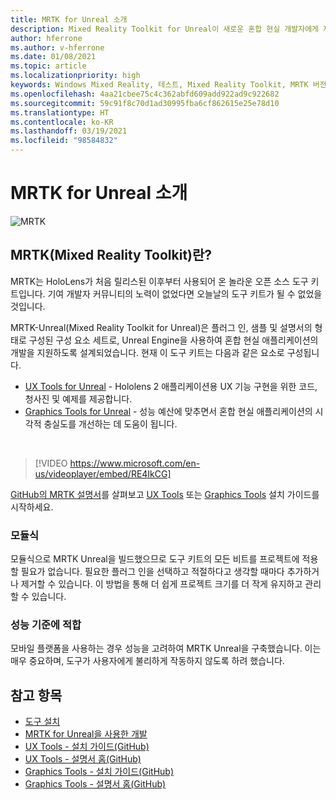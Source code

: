 ```yaml
---
title: MRTK for Unreal 소개
description: Mixed Reality Toolkit for Unreal이 새로운 혼합 현실 개발자에게 제공하는 모든 기능을 시작하세요.
author: hferrone
ms.author: v-hferrone
ms.date: 01/08/2021
ms.topic: article
ms.localizationpriority: high
keywords: Windows Mixed Reality, 테스트, Mixed Reality Toolkit, MRTK 버전 2, MRTK, 도구, SDK, HoloLens, HoloLens 2, 혼합 현실 헤드셋, windows mixed reality 헤드셋, 가상 현실 헤드셋, 플랫폼 간
ms.openlocfilehash: 4aa21cbee75c4c362abfd609add922ad9c922682
ms.sourcegitcommit: 59c91f8c70d1ad30995fba6cf862615e25e78d10
ms.translationtype: HT
ms.contentlocale: ko-KR
ms.lasthandoff: 03/19/2021
ms.locfileid: "98584832"
---
```

# <a name="introducing-mrtk-for-unreal"></a>MRTK for Unreal 소개

![MRTK](../../design/images/MRTK_UX_Hero.png)

## <a name="what-is-mixed-reality-toolkit-mrtk"></a>MRTK(Mixed Reality Toolkit)란?

MRTK는 HoloLens가 처음 릴리스된 이후부터 사용되어 온 놀라운 오픈 소스 도구 키트입니다. 기여 개발자 커뮤니티의 노력이 없었다면 오늘날의 도구 키트가 될 수 없었을 것입니다. 

MRTK-Unreal(Mixed Reality Toolkit for Unreal)은 플러그 인, 샘플 및 설명서의 형태로 구성된 구성 요소 세트로, Unreal Engine을 사용하여 혼합 현실 애플리케이션의 개발을 지원하도록 설계되었습니다. 현재 이 도구 키트는 다음과 같은 요소로 구성됩니다.
* [UX Tools for Unreal](https://github.com/microsoft/MixedReality-UXTools-Unreal) - Hololens 2 애플리케이션용 UX 기능 구현을 위한 코드, 청사진 및 예제를 제공합니다.
* [Graphics Tools for Unreal](https://github.com/microsoft/MixedReality-GraphicsTools-Unreal) - 성능 예산에 맞추면서 혼합 현실 애플리케이션의 시각적 충실도를 개선하는 데 도움이 됩니다.

<br>

> [!VIDEO https://www.microsoft.com/en-us/videoplayer/embed/RE4IkCG]

[GitHub의 MRTK 설명서](https://microsoft.github.io/MixedReality-UXTools-Unreal/README.html)를 살펴보고 [UX Tools](https://microsoft.github.io/MixedReality-UXTools-Unreal/Docs/Installation.html) 또는 [Graphics Tools](https://github.com/microsoft/MixedReality-GraphicsTools-Unreal/blob/main/Docs/Installation.md) 설치 가이드를 시작하세요.

### <a name="modular"></a>모듈식

모듈식으로 MRTK Unreal을 빌드했으므로 도구 키트의 모든 비트를 프로젝트에 적용할 필요가 없습니다. 필요한 플러그 인을 선택하고 적절하다고 생각할 때마다 추가하거나 제거할 수 있습니다. 이 방법을 통해 더 쉽게 프로젝트 크기를 더 작게 유지하고 관리할 수 있습니다.  

### <a name="performant"></a>성능 기준에 적합

모바일 플랫폼을 사용하는 경우 성능을 고려하여 MRTK Unreal을 구축했습니다. 이는 매우 중요하며, 도구가 사용자에게 불리하게 작동하지 않도록 하려 했습니다.

## <a name="see-also"></a>참고 항목

* [도구 설치](../install-the-tools.md)
* [MRTK for Unreal을 사용한 개발](unreal-development-overview.md)
* [UX Tools - 설치 가이드(GitHub)](https://microsoft.github.io/MixedReality-UXTools-Unreal/Docs/Installation.html)
* [UX Tools - 설명서 홈(GitHub)](https://microsoft.github.io/MixedReality-UXTools-Unreal/README.html)
* [Graphics Tools - 설치 가이드(GitHub)](https://github.com/microsoft/MixedReality-GraphicsTools-Unreal/blob/main/Docs/Installation.md)
* [Graphics Tools - 설명서 홈(GitHub)](https://github.com/microsoft/MixedReality-GraphicsTools-Unreal/)